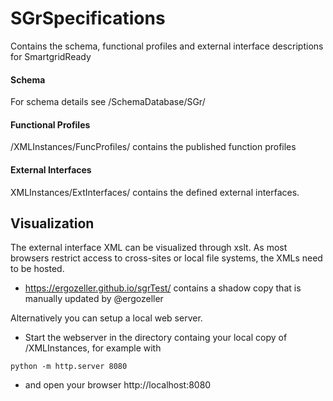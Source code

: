 # SGrSpecifications
Contains the schema, functional profiles and external interface descriptions for SmartgridReady

#### Schema
For schema details see /SchemaDatabase/SGr/

#### Functional Profiles
/XMLInstances/FuncProfiles/ contains the published function profiles

#### External Interfaces
XMLInstances/ExtInterfaces/ contains the defined external interfaces.

## Visualization

The external interface XML can be visualized through xslt. As most browsers restrict access to cross-sites or local file systems, the XMLs need to be hosted.
- https://ergozeller.github.io/sgrTest/ contains a shadow copy that is manually updated by @ergozeller

Alternatively you can setup a local web server.
  - Start the webserver in the directory containg your local copy of /XMLInstances, for example with
```
python -m http.server 8080
```
  - and open your browser http://localhost:8080
